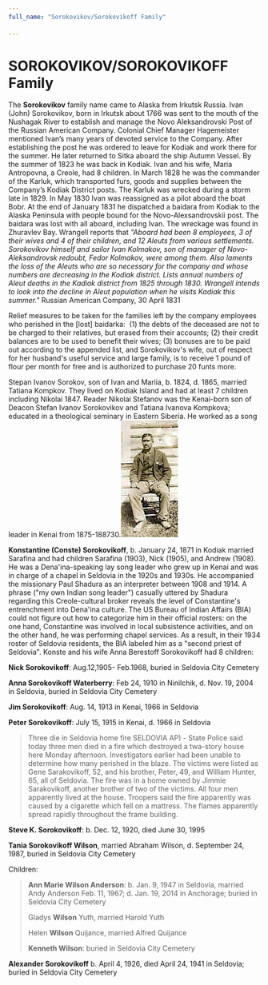 ```yaml
---
full_name: "Sorokovikov/Sorokovikoff Family"

---
```

# SOROKOVIKOV/SOROKOVIKOFF Family

The **Sorokovikov** family name came to Alaska from Irkutsk Russia. Ivan
(John) Sorokovikov, born in Irkutsk about 1766 was sent to the mouth of
the Nushagak River to establish and manage the Novo Aleksandrovski Post
of the Russian American Company. Colonial Chief Manager Hagemeister
mentioned Ivan’s many years of devoted service to the Company. After
establishing the post he was ordered to leave for Kodiak and work there
for the summer. He later returned to Sitka aboard the ship Autumn
Vessel. By the summer of 1823 he was back in Kodiak. Ivan and his wife,
Maria Antropovna, a Creole, had 8 children. In March 1828 he was the
commander of the Karluk, which transported furs, goods and supplies
between the Company’s Kodiak District posts. The Karluk was wrecked
during a storm late in 1829. In May 1830 Ivan was reassigned as a pilot
aboard the boat Bobr. At the end of January 1831 he dispatched a baidara
from Kodiak to the Alaska Peninsula with people bound for the
Novo-Alexsandrovskii post. The baidara was lost with all aboard,
including Ivan. The wreckage was found in Zhuravlev Bay. Wrangell
reports that *"Aboard had been 8 employees, 3 of their wives and 4 of
their children, and 12 Aleuts from various settlements. Sorokovikov
himself and sailor Ivan Kolmakov, son of manager of Novo-Aleksandrovsk
redoubt, Fedor Kolmakov, were among them. Also laments the loss of the
Aleuts who are so necessary for the company and whose numbers are
decreasing in the Kodiak district. Lists annual numbers of Aleut deaths
in the Kadiak district from 1825 through 1830. Wrangell intends to look
into the decline in Aleut population when he visits Kadiak this
summer."* Russian American Company, 30 April 1831

Relief measures to be taken for the families left by the company
employees who perished in the \[lost\] baidarka:  (1) the debts of the
deceased are not to be charged to their relatives, but erased from their
accounts; (2) their credit balances are to be used to benefit their
wives; (3) bonuses are to be paid out according to the appended list,
and Sorokovikov's wife, out of respect for her husband's useful service
and large family, is to receive 1 pound of flour per month for free and
is authorized to purchase 20 funts more. 

Stepan Ivanov Sorokov, son of Ivan and Mariia, b. 1824, d. 1865, married
Tatiana Kompkov. They lived on Kodiak Island and had at least 7 children
including Nikolai 1847. Reader Nikolai Stefanov was the Kenai-born son
of Deacon Stefan Ivanov Sorokovikov and Tatiana Ivanova Kompkova;
educated in a theological seminary in Eastern Siberia. He worked as a
song leader in Kenai from
1875-188730.![](../assets/images/SOROKOVIKOV/media/image1.jpeg)

**Konstantine (Conste) Sorokovikoff**, b. January 24, 1871 in Kodiak
married Sarafina and had children Sarafina (1903), Nick (1905), and
Andrew (1908). He was a Dena'ina-speaking lay song leader who grew up in
Kenai and was in charge of a chapel in Seldovia in the 1920s and 1930s.
He accompanied the missionary Paul Shadura as an interpreter between
1908 and 1914. A phrase ("my own Indian song leader") casually uttered
by Shadura regarding this Creole-cultural broker reveals the level of
Constantine's entrenchment into Dena'ina culture. The US Bureau of
Indian Affairs (BIA) could not figure out how to categorize him in their
official rosters: on the one hand, Constantine was involved in local
subsistence activities, and on the other hand, he was performing chapel
services. As a result, in their 1934 roster of Seldovia residents, the
BIA labeled him as a "second priest of Seldovia". Konste and his wife
Anna Berestoff Sorokovikoff had 8 children:

**Nick Sorokovikoff**: Aug.12,1905- Feb.1968, buried in Seldovia City
Cemetery

**Anna Sorokovikoff Waterberry**: Feb 24, 1910 in Ninilchik, d. Nov. 19,
2004 in Seldovia, buried in Seldovia City Cemetery

**Jim Sorokovikoff**: Aug. 14, 1913 in Kenai, 1966 in Seldovia

**Peter Sorokovikoff**: July 15, 1915 in Kenai, d. 1966 in Seldovia

> Three die in Seldovia home fire SELDOVIA AP) - State Police said today
> three men died in a fire which destroyed a twa-story house here Monday
> afternoon. Investigators earlier had been unable to determine how many
> perished in the blaze. The victims were listed as Gene Sarakovikoff,
> 52, and his brother, Peter, 49, and William Hunter, 65, all of
> Seldovia. The fire was in a home owned by Jimmie Sarakovikoff, another
> brother of two of the victims. All four men apparently lived at the
> house. Troopers said the fire apparently was caused by a cigarette
> which fell on a mattress. The flames apparently spread rapidly
> throughout the frame building.

**Steve K. Sorokovikoff**: b. Dec. 12, 1920, died June 30, 1995

**Tania Sorokovikoff Wilson**, married Abraham Wilson, d. September 24,
1987, buried in Seldovia City Cemetery

Children:

> **Ann Marie Wilson Anderson**: b. Jan. 9, 1947 in Seldovia, married
> Andy Anderson Feb. 11, 1967; d. Jan. 19, 2014 in Anchorage; buried in
> Seldovia City Cemetery
> 
> Gladys **Wilson** Yuth, married Harold Yuth
> 
> Helen **Wilson** Quijance, married Alfred Quijance
> 
> **Kenneth Wilson**: buried in Seldovia City Cemetery

**Alexander Sorokovikoff** b. April 4, 1926, died April 24, 1941 in
Seldovia; buried in Seldovia City Cemetery
